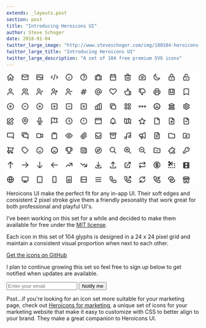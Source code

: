 ```yaml
---
extends: _layouts.post
section: post
title: "Introducing Heroicons UI"
author: Steve Schoger
date: 2018-01-04
twitter_large_image: "http://www.steveschoger.com/img/180104-heroicons-ui/twitter-card.png"
twitter_large_title: "Introducing Heroicons UI"
twitter_large_description: "A set of 104 free premium SVG icons"
---
```


![Heroicons UI](/img/180104-heroicons-ui/icons.png) 

Heroicons UI make the perfect fit for any in-app UI. Their soft edges and consistent 2 pixel stroke give them a friendly pesonality that work great for both professional and playful UI's.

I’ve been working on this set for a while and decided to make them available for free under the <a href="https://opensource.org/licenses/MIT" target="_blank">MIT license</a>.

Each icon in this set of 104 glyphs is designed in a 24 x 24 pixel grid and maintain a consistent visual proportion when next to each other.

<a href="https://github.com/sschoger/heroicons-ui" target="_blank">Get the icons on GitHub</a>

I plan to continue growing this set so feel free to sign up below to get notified when updates are available.  

<div class="">
    <script src="https://app.convertkit.com/assets/CKJS4.js?v=21"></script>
    <div id="ck_success_msg" class="aligned-center mb-1" style="display:none;">
        Success! Check your email for your free sample icons.
    </div>
    <form id="ck_subscribe_form" action="https://app.convertkit.com/landing_pages/318928/subscribe" data-remote="true">
        <input type="hidden" value="{&quot;form_style&quot;:&quot;naked&quot;}" id="ck_form_options">
        <input type="hidden" name="id" value="318928" id="landing_page_id">
            <div id="ck_error_msg" class="aligned-center mb-1" style="display:none">
                <p>Something went wrong, please try again.</p>
            </div>
        	<div class="input-group container-sm">
            	<input class="form-control" name="email" id="ck_emailField" type="email" placeholder="Enter your email" required>
                <span class="input-group-btn">
                	<button id="ck_subscribe_button" class="btn btn-primary">Notify me</button>
                </span>
            </div>
    </form>
</div>

Psst...if you're looking for an icon set more suitable for your marketing page, check out <a href="http://www.heroicons.com/" target="_blank">Heroicons for marketing</a>, a unique set of icons for your marketing website that make it easy to customize with CSS to better align to your brand. They make a great companion to Heroicons UI. 
